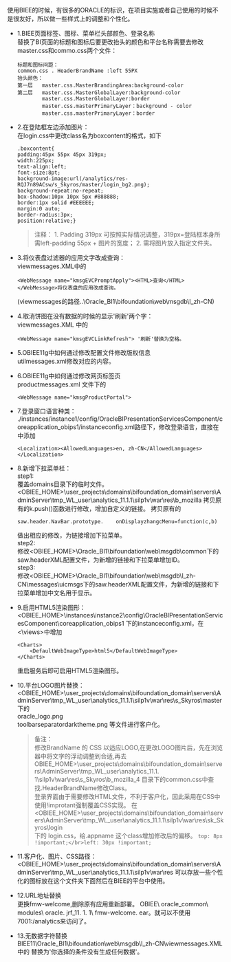 使用BIEE的时候，有很多的ORACLE的标识，在项目实施或者自己使用的时候不是很友好，所以做一些样式上的调整和个性化。

* 1.BIEE页面标签、图标、菜单栏头部颜色、登录名称</br>替换了BI页面的标题和图标后要更改抬头的颜色和平台名称需要去修改master.css和commo.css两个文件：
    ```
    标题和图标间距：
    common.css . HeaderBrandName :left 55PX 
    抬头颜色：
    第一层   master.css.MasterBrandingArea:background-color
    第二层   master.css.MasterGlobalLayer:background-color
            master.css.MasterGlobalLayer:border
            master.css.masterPrimaryLayer：background - color
            master.css.masterPrimaryLayer：border 
    ```

* 2.在登陆框左边添加图片：</br>
在login.css中更改class名为boxcontent的格式，如下
    ```
    .boxcontent{
    padding:45px 55px 45px 319px; 
    width:225px;
    text-align:left;
    font-size:8pt;
    background-image:url(/analytics/res-RQJ7n89ACsw/s_Skyros/master/login_bg2.png);
    background-repeat:no-repeat;
    box-shadow:10px 10px 5px #888888;
    border:1px solid #EEEEEE;
    margin:0 auto;
    border-radius:3px;
    position:relative;}
    ```
    > 注释：
        1. Padding 319px 可按照实际情况调整，319px=登陆框本身所需left-padding 55px + 图片的宽度；
        2. 需将图片放入指定文件夹。

* 3.将仪表盘过滤器的应用文字改成查询：</br>
viewmessages.XML中的
    ```
    <WebMessage name="kmsgEVCPromptApply"><HTML>查询</HTML></WebMessage>将仪表盘的应用改成查询。
    ```
    (viewmessages的路径..\Oracle_BI1\bifoundation\web\msgdb\l_zh-CN\)

* 4.取消饼图在没有数据的时候的显示'刷新'两个字：</br>
viewmessages.XML  中的
    ```
    <WebMessage name="kmsgEVCLinkRefresh"> '刷新'替换为空格。
    ```
* 5.OBIEE11g中如何通过修改配置文件修改版权信息 </br>utilmessages.xml修改对应的内容。

* 6.OBIEE11g中如何通过修改网页标签页</br> productmessages.xml 文件下的
    ```
    <WebMessage name="kmsgProductPortal">
    ```

* 7.登录窗口语言种类：</br>./instances/instance1/config/OracleBIPresentationServicesComponent/coreapplication_obips1/instanceconfig.xml路径下，修改登录语言，直接在<ServerInstance>中添加
    ```
    <Localization><AllowedLanguages>en, zh-CN</AllowedLanguages> </Localization>
    ```

* 8.新增下拉菜单栏：</br>
step1:</br>
覆盖domains目录下的临时文件。</br>
<OBIEE_HOME>\user_projects\domains\bifoundation_domain\servers\AdminServer\tmp\_WL_user\analytics_11.1.1\silp1v\war\res\b_mozilla
拷贝原有的k.push()函数进行修改，增加自定义的链接。
拷贝原有的
    ```
    saw.header.NavBar.prototype.    onDisplayzhangcMenu=function(c,b)
    ```
    做出相应的修改，为链接增加下拉菜单。
    </br>step2:
    </br>修改<OBIEE_HOME>\Oracle_BI1\bifoundation\web\msgdb\common下的saw.headerXML配置文件，为新增的链接和下拉菜单增加ID。
    </br>step3:</br>修改<OBIEE_HOME>\Oracle_BI1\bifoundation\web\msgdb\l_zh-CN\messages\uicmsgs下的saw.headerXML配置文件，为新增的链接和下拉菜单增加中文名用于显示。


* 9.启用HTML5渲染图形：</br><OBIEE_HOME>\instances\instance2\config\OracleBIPresentationServicesComponent\coreapplication_obips1 下的instanceconfig.xml，在<\views>中增加
    ```
    <Charts>
        <DefaultWebImageType>html5</DefaultWebImageType>
    </Charts>
    ```
    重启服务后即可启用HTML5渲染图形。

* 10.平台LOGO图片替换：
<OBIEE_HOME>\user_projects\domains\bifoundation_domain\servers\AdminServer\tmp\_WL_user\analytics_11.1.1\silp1v\war\res\s_Skyros\master下的
</br>oracle_logo.png
</br>toolbarseparatordarktheme.png
等文件进行客户化。
    > 备注：</br>修改BrandName 的 CSS 以适应LOGO,在更改LOGO图片后，先在浏览器中将文字的浮动调整到合适,再去
    OBIEE_HOME>\user_projects\domains\bifoundation_domain\servers\AdminServer\tmp\_WL_user\analytics_11.1.  1\silp1v\war\res\s_Skyros\b_mozilla_4 
    目录下的common.css中查找.HeaderBrandName修改Class。</br>登录界面由于需要修改HTML文件，不利于客户化，因此采用在CSS中使用!improtant强制覆盖CSS实现。
    在<OBIEE_HOME>\user_projects\domains\bifoundation_domain\servers\AdminServer\tmp\_WL_user\analytics_11.1.1\silp1v\war\res\sk_Skyros\login    
    下的 login.css，给.appname 这个class增加修改后的偏移。
        ```
        top: 8px !important;</br>left: 30px !important;
        ```

* 11.客户化、图片、CSS路径：</br>
<OBIEE_HOME>\user_projects\domains\bifoundation_domain\servers\AdminServer\tmp\_WL_user\analytics_11.1.1\silp1v\war\res
可以存放一些个性化的图标放在这个文件夹下面然后在BIEE的平台中使用。

* 12.URL地址替换</br>
更换fmw-welcome,删除原有应用重新部署。 OBIEE\ oracle_common\ modules\ oracle. jrf_11. 1. 1\ fmw-welcome. ear。就可以不使用7001:/analytics来访问了。

* 13.无数据字符替换</br>
BIEE11\Oracle_BI1\bifoundation\web\msgdb\l_zh-CN\viewmessages.XML中的<WebMessage name="kmsgEVCNoRowsFilters"> 替换为'你选择的条件没有生成任何数据'。